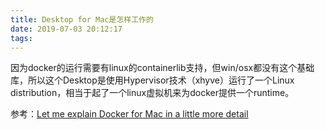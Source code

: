 ```yaml
---
title: Desktop for Mac是怎样工作的
date: 2019-07-03 20:12:17
tags:
---
```


因为docker的运行需要有linux的containerlib支持，但win/osx都没有这个基础库，所以这个Desktop是使用Hypervisor技术（xhyve）运行了一个Linux distribution，相当于起了一个linux虚拟机来为docker提供一个runtime。

参考：[Let me explain Docker for Mac in a little more detail][1]


[1]: https://news.ycombinator.com/item?id=11352594
